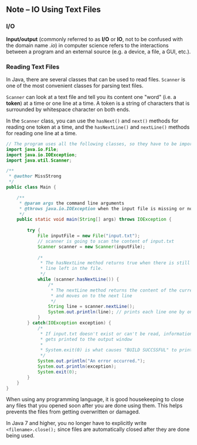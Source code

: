 ## Note – IO Using Text Files

### I/O

**Input/output** (commonly referred to as **I/O** or **IO**, not to be confused with the domain name *.io*) in computer science refers to the interactions between a program and an external source (e.g. a device, a file, a GUI, etc.).


### Reading Text Files

In Java, there are several classes that can be used to read files. `Scanner` is one of the most convenient classes for parsing text files.

`Scanner` can look at a text file and tell you its content one "word" (i.e. a **token**) at a time or one line at a time. A token is a string of characters that is surrounded by whitespace character on both ends.

In the `Scanner` class, you can use the `hasNext()` and `next()` methods for reading one token at a time, and the `hasNextLine()` and `nextLine()` methods for reading one line at a time. 

```java
// The program uses all the following classes, so they have to be imported
import java.io.File; 
import java.io.IOException;
import java.util.Scanner; 

/**
 * @author MissStrong
 */
public class Main {

    /**
     * @param args the command line arguments
     * @throws java.io.IOException when the input file is missing or not readable
     */
    public static void main(String[] args) throws IOException {
        
        try {
            File inputFile = new File("input.txt"); 
            // scanner is going to scan the content of input.txt
            Scanner scanner = new Scanner(inputFile); 
            
            /* 
             * The hasNextLine method returns true when there is still one more
             * line left in the file.
             */
            while (scanner.hasNextLine()) {
                /* 
                 * The nextLine method returns the content of the current line
                 * and moves on to the next line 
                 */
                String line = scanner.nextLine();
                System.out.println(line); // prints each line one by one
            }
        } catch(IOException exception) {
            /*
             * If input.txt doesn't exist or can't be read, information about this error
             * gets printed to the output window
             *
             * System.exit(0) is what causes "BUILD SUCCSSFUL" to print to the outut window
             */
            System.out.println("An error occurred.");
            System.out.println(exception);
            System.exit(0);
        } 
    } 
} 

```


When using any programming language, it is good housekeeping to close any files that you opened soon after you are done using them. This helps prevents the files from getting overwritten or damaged.

In Java 7 and higher, you no longer have to explicitly write `<filename>.close();` since files are automatically closed after they are done being used.

